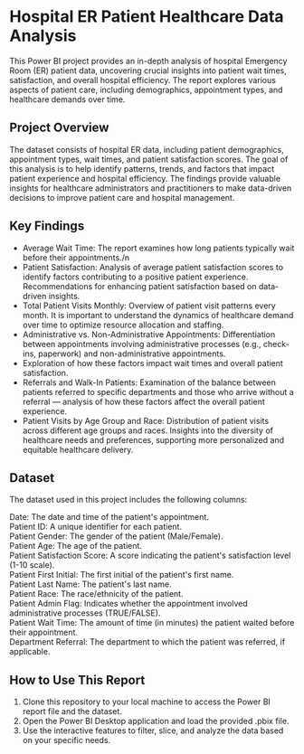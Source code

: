 # Hospital ER Patient Healthcare Data Analysis
This Power BI project provides an in-depth analysis of hospital Emergency Room (ER) patient data, uncovering crucial insights into patient wait times, satisfaction, and overall hospital efficiency. The report explores various aspects of patient care, including demographics, appointment types, and healthcare demands over time.

## Project Overview
The dataset consists of hospital ER data, including patient demographics, appointment types, wait times, and patient satisfaction scores. The goal of this analysis is to help identify patterns, trends, and factors that impact patient experience and hospital efficiency. The findings provide valuable insights for healthcare administrators and practitioners to make data-driven decisions to improve patient care and hospital management.

## Key Findings
- Average Wait Time: The report examines how long patients typically wait before their appointments./n
- Patient Satisfaction: Analysis of average patient satisfaction scores to identify factors contributing to a positive patient experience. Recommendations for enhancing patient satisfaction based on data-driven insights.
- Total Patient Visits Monthly: Overview of patient visit patterns every month. It is important to understand the dynamics of healthcare demand over time to optimize resource allocation and staffing.
- Administrative vs. Non-Administrative Appointments: Differentiation between appointments involving administrative processes (e.g., check-ins, paperwork) and non-administrative appointments.
- Exploration of how these factors impact wait times and overall patient satisfaction.
- Referrals and Walk-In Patients: Examination of the balance between patients referred to specific departments and those who arrive without a referral — analysis of how these factors affect the overall patient experience.
- Patient Visits by Age Group and Race: Distribution of patient visits across different age groups and races. Insights into the diversity of healthcare needs and preferences, supporting more personalized and equitable healthcare delivery.

## Dataset
The dataset used in this project includes the following columns:

Date: The date and time of the patient's appointment.  
Patient ID: A unique identifier for each patient.   
Patient Gender: The gender of the patient (Male/Female).  
Patient Age: The age of the patient.  
Patient Satisfaction Score: A score indicating the patient's satisfaction level (1-10 scale).  
Patient First Initial: The first initial of the patient's first name.  
Patient Last Name: The patient's last name.  
Patient Race: The race/ethnicity of the patient.  
Patient Admin Flag: Indicates whether the appointment involved administrative processes (TRUE/FALSE).  
Patient Wait Time: The amount of time (in minutes) the patient waited before their appointment.  
Department Referral: The department to which the patient was referred, if applicable.  

## How to Use This Report
1. Clone this repository to your local machine to access the Power BI report file and the dataset.
3. Open the Power BI Desktop application and load the provided .pbix file.
4. Use the interactive features to filter, slice, and analyze the data based on your specific needs.

